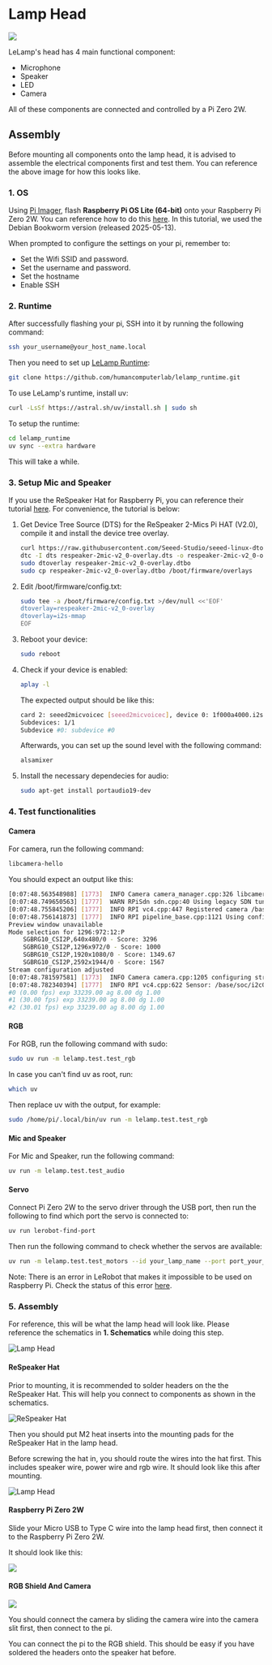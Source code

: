# Lamp Head

![](./assets/schematics.jpg)

LeLamp's head has 4 main functional component:

- Microphone
- Speaker
- LED
- Camera

All of these components are connected and controlled by a Pi Zero 2W.

## Assembly

Before mounting all components onto the lamp head, it is advised to assemble the electrical components first and test them. You can reference the above image for how this looks like.

### 1. OS

Using [Pi Imager](https://www.raspberrypi.com/software/), flash **Raspberry Pi OS Lite (64-bit)** onto your Raspberry Pi Zero 2W. You can reference how to do this [here](https://www.raspberrypi.com/documentation/computers/getting-started.html). In this tutorial, we used the Debian Bookworm version (released 2025-05-13).

When prompted to configure the settings on your pi, remember to:

- Set the Wifi SSID and password.
- Set the username and password.
- Set the hostname
- Enable SSH

### 2. Runtime

After successfully flashing your pi, SSH into it by running the following command:

```bash
ssh your_username@your_host_name.local
```

Then you need to set up [LeLamp Runtime](https://github.com/humancomputerlab/lelamp_runtime):

```bash
git clone https://github.com/humancomputerlab/lelamp_runtime.git
```

To use LeLamp's runtime, install uv:

```bash
curl -LsSf https://astral.sh/uv/install.sh | sudo sh
```

To setup the runtime:

```bash
cd lelamp_runtime
uv sync --extra hardware
```

This will take a while.

### 3. Setup Mic and Speaker

If you use the ReSpeaker Hat for Raspberry Pi, you can reference their tutorial [here](https://wiki.seeedstudio.com/respeaker_2_mics_pi_hat_raspberry_v2/). For convenience, the tutorial is below:

1. Get Device Tree Source (DTS) for the ReSpeaker 2-Mics Pi HAT (V2.0), compile it and install the device tree overlay.

   ```bash
   curl https://raw.githubusercontent.com/Seeed-Studio/seeed-linux-dtoverlays/refs/heads/master/overlays/rpi/respeaker-2mic-v2_0-overlay.dts -o respeaker-2mic-v2_0-overlay.dts
   dtc -I dts respeaker-2mic-v2_0-overlay.dts -o respeaker-2mic-v2_0-overlay.dtbo
   sudo dtoverlay respeaker-2mic-v2_0-overlay.dtbo
   sudo cp respeaker-2mic-v2_0-overlay.dtbo /boot/firmware/overlays
   ```

2. Edit /boot/firmware/config.txt:

   ```bash
   sudo tee -a /boot/firmware/config.txt >/dev/null <<'EOF'
   dtoverlay=respeaker-2mic-v2_0-overlay
   dtoverlay=i2s-mmap
   EOF
   ```

3. Reboot your device:

   ```bash
   sudo reboot
   ```

4. Check if your device is enabled:

   ```bash
   aplay -l
   ```

   The expected output should be like this:

   ```bash
   card 2: seeed2micvoicec [seeed2micvoicec], device 0: 1f000a4000.i2s-tlv320aic3x-hifi tlv320aic3x-hifi-0 [1f000a4000.i2s-tlv320aic3x-hifi tlv320aic3x-hifi-0]
   Subdevices: 1/1
   Subdevice #0: subdevice #0
   ```

   Afterwards, you can set up the sound level with the following command:

   ```bash
   alsamixer
   ```

5. Install the necessary dependecies for audio:

   ```bash
   sudo apt-get install portaudio19-dev
   ```

### 4. Test functionalities

#### Camera

For camera, run the following command:

```bash
libcamera-hello
```

You should expect an output like this:

```bash
[0:07:48.563548988] [1773]  INFO Camera camera_manager.cpp:326 libcamera v0.5.0+59-d83ff0a4
[0:07:48.749650563] [1777]  WARN RPiSdn sdn.cpp:40 Using legacy SDN tuning - please consider moving SDN inside rpi.denoise
[0:07:48.755845206] [1777]  INFO RPI vc4.cpp:447 Registered camera /base/soc/i2c0mux/i2c@1/ov5647@36 to Unicam device /dev/media2 and ISP device /dev/media0
[0:07:48.756141873] [1777]  INFO RPI pipeline_base.cpp:1121 Using configuration file '/usr/share/libcamera/pipeline/rpi/vc4/rpi_apps.yaml'
Preview window unavailable
Mode selection for 1296:972:12:P
    SGBRG10_CSI2P,640x480/0 - Score: 3296
    SGBRG10_CSI2P,1296x972/0 - Score: 1000
    SGBRG10_CSI2P,1920x1080/0 - Score: 1349.67
    SGBRG10_CSI2P,2592x1944/0 - Score: 1567
Stream configuration adjusted
[0:07:48.781597581] [1773]  INFO Camera camera.cpp:1205 configuring streams: (0) 1296x972-YUV420 (1) 1296x972-SGBRG10_CSI2P
[0:07:48.782340394] [1777]  INFO RPI vc4.cpp:622 Sensor: /base/soc/i2c0mux/i2c@1/ov5647@36 - Selected sensor format: 1296x972-SGBRG10_1X10 - Selected unicam format: 1296x972-pGAA
#0 (0.00 fps) exp 33239.00 ag 8.00 dg 1.00
#1 (30.00 fps) exp 33239.00 ag 8.00 dg 1.00
#2 (30.01 fps) exp 33239.00 ag 8.00 dg 1.00
```

#### RGB

For RGB, run the following command with sudo:

```bash
sudo uv run -m lelamp.test.test_rgb
```

In case you can't find uv as root, run:

```bash
which uv
```

Then replace uv with the output, for example:

```bash
sudo /home/pi/.local/bin/uv run -m lelamp.test.test_rgb
```

#### Mic and Speaker

For Mic and Speaker, run the following command:

```bash
uv run -m lelamp.test.test_audio
```

#### Servo

Connect Pi Zero 2W to the servo driver through the USB port, then run the following to find which port the servo is connected to:

```bash
uv run lerobot-find-port
```

Then run the following command to check whether the servos are available:

```bash
uv run -m lelamp.test.test_motors --id your_lamp_name --port port_your_servo_driver_is_connected_to
```

Note: There is an error in LeRobot that makes it impossible to be used on Raspberry Pi. Check the status of this error [here](https://github.com/huggingface/lerobot/issues/1738).

### 5. Assembly

For reference, this will be what the lamp head will look like. Please reference the schematics in **1. Schematics** while doing this step.

![Lamp Head](./assets/images/5_lamp_head.jpg)

#### ReSpeaker Hat

Prior to mounting, it is recommended to solder headers on the the ReSpeaker Hat. This will help you connect to components as shown in the schematics.

![ReSpeaker Hat](./assets/images/1_lamp_head.jpg)

Then you should put M2 heat inserts into the mounting pads for the ReSpeaker Hat in the lamp head.

Before screwing the hat in, you should route the wires into the hat first. This includes speaker wire, power wire and rgb wire. It should look like this after mounting.

![Lamp Head](./assets/images/2_lamp_head.jpg)

#### Raspberry Pi Zero 2W

Slide your Micro USB to Type C wire into the lamp head first, then connect it to the Raspberry Pi Zero 2W.

It should look like this:

![](./assets/images/3_lamp_head.jpg)

#### RGB Shield And Camera

![](./assets/images/5_lamp_head.jpg)

You should connect the camera by sliding the camera wire into the camera slit first, then connect to the pi.

You can connect the pi to the RGB shield. This should be easy if you have soldered the headers onto the speaker hat before.
